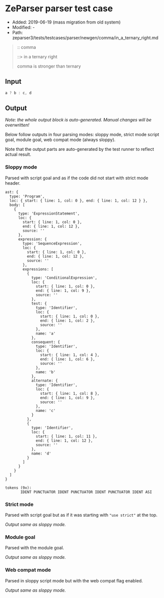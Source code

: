 # ZeParser parser test case

- Added: 2019-06-19 (mass migration from old system)
- Modified: -
- Path: zeparser3/tests/testcases/parser/newgen/comma/in_a_ternary_right.md

> :: comma
>
> ::> in a ternary right
>
> comma is stronger than ternary

## Input

`````js
a ? b : c, d
`````

## Output

_Note: the whole output block is auto-generated. Manual changes will be overwritten!_

Below follow outputs in four parsing modes: sloppy mode, strict mode script goal, module goal, web compat mode (always sloppy).

Note that the output parts are auto-generated by the test runner to reflect actual result.

### Sloppy mode

Parsed with script goal and as if the code did not start with strict mode header.

`````
ast: {
  type: 'Program',
  loc: { start: { line: 1, col: 0 }, end: { line: 1, col: 12 } },
  body: [
    {
      type: 'ExpressionStatement',
      loc: {
        start: { line: 1, col: 0 },
        end: { line: 1, col: 12 },
        source: ''
      },
      expression: {
        type: 'SequenceExpression',
        loc: {
          start: { line: 1, col: 0 },
          end: { line: 1, col: 12 },
          source: ''
        },
        expressions: [
          {
            type: 'ConditionalExpression',
            loc: {
              start: { line: 1, col: 0 },
              end: { line: 1, col: 9 },
              source: ''
            },
            test: {
              type: 'Identifier',
              loc: {
                start: { line: 1, col: 0 },
                end: { line: 1, col: 2 },
                source: ''
              },
              name: 'a'
            },
            consequent: {
              type: 'Identifier',
              loc: {
                start: { line: 1, col: 4 },
                end: { line: 1, col: 6 },
                source: ''
              },
              name: 'b'
            },
            alternate: {
              type: 'Identifier',
              loc: {
                start: { line: 1, col: 8 },
                end: { line: 1, col: 9 },
                source: ''
              },
              name: 'c'
            }
          },
          {
            type: 'Identifier',
            loc: {
              start: { line: 1, col: 11 },
              end: { line: 1, col: 12 },
              source: ''
            },
            name: 'd'
          }
        ]
      }
    }
  ]
}

tokens (9x):
       IDENT PUNCTUATOR IDENT PUNCTUATOR IDENT PUNCTUATOR IDENT ASI
`````

### Strict mode

Parsed with script goal but as if it was starting with `"use strict"` at the top.

_Output same as sloppy mode._

### Module goal

Parsed with the module goal.

_Output same as sloppy mode._

### Web compat mode

Parsed in sloppy script mode but with the web compat flag enabled.

_Output same as sloppy mode._
